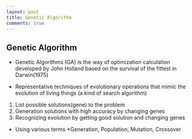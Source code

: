 ```yaml
---
layout: post
title: Genetic Algorithm
comments: true
---
```


## Genetic Algorithm

- Genetic Algorithms (GA) is the way of optimization calculation developed by John Holland based on the survival of the fittest in Darwin(1975)

- Representative techniques of evolutionary operations that mimic the evolution of living things (a kind of search algorithm)
1) List possible solutions(gene) to the problem
2) Generation solutions with high accuracy by changing genes
3) Recognizing evolution by getting good solution and changing genes

- Using various terms
*Generation, Population, Mutation, Crossover
